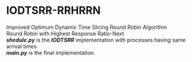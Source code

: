 # IODTSRR-RRHRRN
Improved Optimum Dynamic Time Slicing Round Robin Algorithm
<br/>
Round Robin with Highest Response Ratio-Next
<br/>
_**shedule.py**_ is the _**IODTSRR**_ implementation with processes having same arrival times
<br/>
_**main.py**_ is the final implementation.
